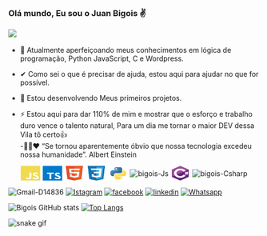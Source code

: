 ### Olá mundo, Eu sou o Juan Bigois ✌

![](https://media.giphy.com/media/dWesBcTLavkZuG35MI/giphy.gif)

- 🌱 Atualmente aperfeiçoando meus conhecimentos em lógica de programação, Python JavaScript, C e
 Wordpress.
- ✔ Como sei o que é precisar de ajuda, estou aqui para ajudar no que for possível.
- 🤔 Estou desenvolvendo Meus primeiros projetos.
- ⚡  Estou aqui para dar 110% de mim e mostrar que o esforço e trabalho duro vence o talento natural,
      Para um dia me tornar o maior DEV dessa Vila tô certo👍      
-👨‍💻❤ “Se tornou aparentemente óbvio que nossa tecnologia excedeu nossa humanidade”. Albert Einstein 


  <img align="center" alt="bigois-Js" height="30" width="40" src="https://raw.githubusercontent.com/devicons/devicon/master/icons/javascript/javascript-plain.svg">
  <img align="center" alt="bigois-Ts" height="30" width="40" src="https://raw.githubusercontent.com/devicons/devicon/master/icons/typescript/typescript-plain.svg">
  <img align="center" alt="bigois-HTML" height="30" width="40" src="https://raw.githubusercontent.com/devicons/devicon/master/icons/html5/html5-original.svg">        
  <img align="center" alt="bigois-CSS" height="30" width="40" src="https://raw.githubusercontent.com/devicons/devicon/master/icons/css3/css3-original.svg">
  <img align="center" alt="bigois-Python" height="30" width="40" src="https://raw.githubusercontent.com/devicons/devicon/master/icons/python/python-original.svg">
  <img align="center" alt="bigois-Js" height="30" width="40" src="https://cdn.jsdelivr.net/gh/devicons/devicon/icons/angularjs/angularjs-original.svg" />
  <img align="center" alt="bigois-Csharp" height="30" width="40" src="https://raw.githubusercontent.com/devicons/devicon/master/icons/csharp/csharp-original.svg">
  
   <img align="center" alt="bigois-Csharp" height="30" width="40" src="https://cdn.jsdelivr.net/gh/devicons/devicon/icons/dot-net/dot-net-original.svg" />
  
![Gmail-D14836](https://user-images.githubusercontent.com/106891118/174686097-1c9cf0c3-cd53-4ce1-8fca-7d10798de76d.svg)
[![Istagram](https://img.shields.io/badge/Instagram-E4405F?style=for-the-badge&logo=instagram&logoColor=white)](https://www.instagram.com/bigois.jr/)
[![facebook](https://img.shields.io/badge/Facebook-1877F2?style=for-the-badge&logo=facebook&logoColor=white)](https://www.facebook.com/jcrbigois)
[![linkedin](https://img.shields.io/badge/LinkedIn-0077B5?style=for-the-badge&logo=linkedin&logoColor=white)](https://www.linkedin.com/in/juan-bigois/)
[![Whatsapp](https://img.shields.io/badge/WhatsApp-25D366?style=for-the-badge&logo=whatsapp&logoColor=white)](https://api.whatsapp.com/send?phone=5511951174665&text=Ol%C3%A1%20Dev%2C%20vim%20pelo%20GitHub%20e%20gostaria%20de%20falar%20com%20voc%C3%AA.)

![Bigois GitHub stats](https://github-readme-stats.vercel.app/api?username=Bigoisjr&show_icons=true&theme=onedark)
[![Top Langs](https://github-readme-stats.vercel.app/api/top-langs/?username=Bigoisjr&show_icons=true&theme=onedark)](https://github.com/anuraghazra/github-readme-stats)

![snake gif](https://github.com/bigoisjjr/Bigois/blob/output/github-contribution-grid-snake.gif)

